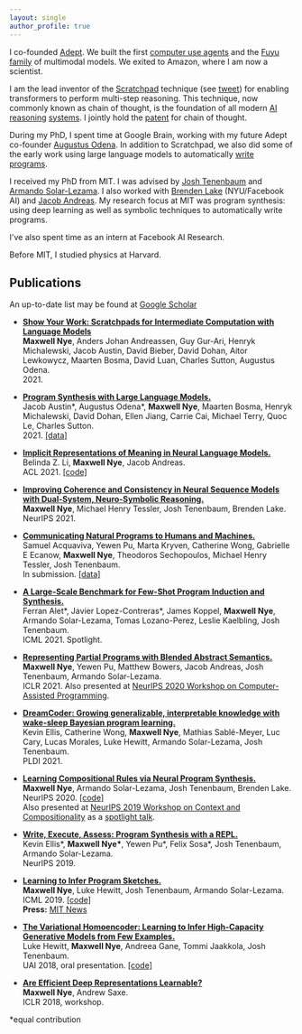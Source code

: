 ```yaml
---
layout: single
author_profile: true
---
```

I co-founded [Adept](https://www.adept.ai/).
We built the first [computer use agents](https://www.adept.ai/blog/act-1) and the [Fuyu](https://www.adept.ai/blog/fuyu-8b) [family](https://www.adept.ai/blog/adept-fuyu-heavy) of multimodal models.
We exited to Amazon, where I am now a scientist.

I am the lead inventor of the [Scratchpad](https://arxiv.org/abs/2112.00114) technique (see [tweet](https://x.com/Maxwell_Nye/status/1466229884385177612)) for enabling transformers to perform multi-step reasoning.
This technique, now commonly known as chain of thought, is the foundation of all modern [AI](https://openai.com/o1/) [reasoning](https://ai.google.dev/gemini-api/docs/thinking) [systems](https://docs.anthropic.com/en/docs/build-with-claude/prompt-engineering/chain-of-thought).
I jointly hold the [patent](https://scholar.google.com/citations?view_op=view_citation&hl=en&user=NsuX8R8AAAAJ&cstart=20&pagesize=80&citation_for_view=NsuX8R8AAAAJ:KlAtU1dfN6UC) for chain of thought.

During my PhD, I spent time at Google Brain, working with my future Adept co-founder [Augustus Odena](https://www.augustusodena.com/). In addition to Scratchpad, we also did some of the early work using large language models to automatically [write programs](https://arxiv.org/abs/2108.07732).

I received my PhD from MIT. I was advised by [Josh Tenenbaum](https://web.mit.edu/cocosci/josh.html) and [Armando Solar-Lezama](https://people.csail.mit.edu/asolar/).
I also worked with [Brenden Lake](https://cims.nyu.edu/~brenden/) (NYU/Facebook AI) and [Jacob Andreas](https://www.mit.edu/~jda/).
My research focus at MIT was program synthesis: using deep learning as well as symbolic techniques to automatically write programs.

I've also spent time as an intern at Facebook AI Research.

Before MIT, I studied physics at Harvard.

## Publications
An up-to-date list may be found at [Google Scholar](https://scholar.google.com/citations?user=NsuX8R8AAAAJ&hl=en)  
- [**Show Your Work: Scratchpads for Intermediate Computation with Language Models**](https://arxiv.org/pdf/2112.00114.pdf)  
**Maxwell Nye**, Anders Johan Andreassen, Guy Gur-Ari, Henryk Michalewski, Jacob Austin, David Bieber, David Dohan, Aitor Lewkowycz, Maarten Bosma, David Luan, Charles Sutton, Augustus Odena.  
2021\.

- [**Program Synthesis with Large Language Models.**](https://arxiv.org/pdf/2108.07732.pdf)  
Jacob Austin\*, Augustus Odena\*, **Maxwell Nye**, Maarten Bosma, Henryk Michalewski, David Dohan, Ellen Jiang, Carrie Cai, Michael Terry, Quoc Le, Charles Sutton.  
2021\. [[data]](https://github.com/google-research/google-research/tree/master/mbpp)

- [**Implicit Representations of Meaning in Neural Language Models.**](https://arxiv.org/pdf/2106.00737.pdf)  
Belinda Z. Li, **Maxwell Nye**, Jacob Andreas.  
ACL 2021. [[code]](https://github.com/belindal/state-probes)

- [**Improving Coherence and Consistency in Neural Sequence Models with Dual-System, Neuro-Symbolic Reasoning.**](https://arxiv.org/pdf/2107.02794.pdf)  
**Maxwell Nye**, Michael Henry Tessler, Josh Tenenbaum, Brenden Lake.  
NeurIPS 2021.

- [**Communicating Natural Programs to Humans and Machines.**](https://arxiv.org/pdf/2106.07824.pdf)  
Samuel Acquaviva, Yewen Pu, Marta Kryven, Catherine Wong, Gabrielle E Ecanow, **Maxwell Nye**, Theodoros Sechopoulos, Michael Henry Tessler, Josh Tenenbaum.  
In submission. [[data]](https://github.com/samacqua/LARC)

- [**A Large-Scale Benchmark for Few-Shot Program Induction and Synthesis.**](http://proceedings.mlr.press/v139/alet21a/alet21a.pdf)  
Ferran Alet\*, Javier Lopez-Contreras\*, James Koppel, **Maxwell Nye**, Armando Solar-Lezama, Tomas Lozano-Perez, Leslie Kaelbling, Josh Tenenbaum.  
ICML 2021. Spotlight.

- [**Representing Partial Programs with Blended Abstract Semantics.**](https://arxiv.org/pdf/2012.12964.pdf)  
**Maxwell Nye**, Yewen Pu, Matthew Bowers, Jacob Andreas, Josh Tenenbaum, Armando Solar-Lezama.  
ICLR 2021.
Also presented at [NeurIPS 2020 Workshop on Computer-Assisted Programming](https://capworkshop.github.io/). 

- [**DreamCoder: Growing generalizable, interpretable
knowledge with wake-sleep Bayesian program learning.**](https://arxiv.org/pdf/2006.08381.pdf)  
Kevin Ellis, Catherine Wong, **Maxwell Nye**, Mathias Sablé-Meyer, Luc Cary, Lucas Morales, Luke Hewitt, Armando Solar-Lezama, Josh Tenenbaum.  
PLDI 2021.

- [**Learning Compositional Rules via Neural Program Synthesis.**](https://arxiv.org/pdf/2003.05562.pdf)  
**Maxwell Nye**, Armando Solar-Lezama, Josh Tenenbaum, Brenden Lake.  
NeurIPS 2020. [[code]](https://github.com/mtensor/rulesynthesis)  
Also presented at [NeurIPS 2019 Workshop on Context and Compositionality](https://context-composition.github.io/) as a [spotlight talk](https://slideslive.com/38922749/learning-compositional-rules-via-neural-program-synthesis).

- [**Write, Execute, Assess: Program Synthesis with a REPL.**](https://arxiv.org/pdf/1906.04604.pdf)  
Kevin Ellis\*, **Maxwell Nye\***, Yewen Pu\*, Felix Sosa\*, Josh Tenenbaum, Armando Solar-Lezama.  
NeurIPS 2019.

- [**Learning to Infer Program Sketches.**](https://arxiv.org/pdf/1902.06349.pdf)  
**Maxwell Nye**, Luke Hewitt, Josh Tenenbaum, Armando Solar-Lezama.  
ICML 2019. [[code]](https://github.com/mtensor/neural_sketch)  
**Press:** [MIT News](http://news.mit.edu/2019/toward-artificial-intelligence-that-learns-to-write-code-0614)

- [**The Variational Homoencoder: Learning to Infer High-Capacity Generative Models from Few Examples.**](https://arxiv.org/pdf/1807.08919.pdf)  
Luke Hewitt, **Maxwell Nye**, Andreea Gane, Tommi Jaakkola, Josh Tenenbaum.   
UAI 2018, oral presentation. [[code]](https://github.com/insperatum/vhe)

- [**Are Efficient Deep Representations Learnable?**](https://arxiv.org/pdf/1807.06399.pdf)  
**Maxwell Nye**, Andrew Saxe.  
ICLR 2018, workshop.

*equal contribution